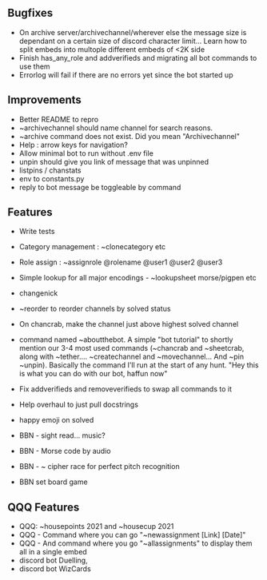 ## Bugfixes
- On archive server/archivechannel/wherever else the message size is dependant on a certain size of discord character limit... Learn how to split embeds into multople different embeds of <2K side
- Finish has_any_role and addverifieds and migrating all bot commands to use them
- Errorlog will fail if there are no errors yet since the bot started up

## Improvements

- Better README to repro
- ~archivechannel should name channel for search reasons.
- ~archive command does not exist. Did you mean "Archivechannel"
- Help : arrow keys for navigation?
- Allow minimal bot to run without .env file
- unpin should give you link of message that was unpinned
- listpins / chanstats
- env to constants.py
- reply to bot message be toggleable by command


## Features

- Write tests
- Category management : ~clonecategory etc
- Role assign : ~assignrole @rolename @user1 @user2 @user3
- Simple lookup for all major encodings - ~lookupsheet morse/pigpen etc
- changenick
- ~reorder to reorder channels by solved status
- On chancrab, make the channel just above highest solved channel
- command named ~aboutthebot. A simple "bot tutorial" to shortly mention our 3-4 most used commands (~chancrab and ~sheetcrab, along with ~tether.... ~createchannel and ~movechannel... And ~pin ~unpin). Basically the command I'll run at the start of any hunt. "Hey this is what you can do with our bot, haffun now"
- Fix addverifieds and removeverifieds to swap all commands to it
- Help overhaul to just pull docstrings
- happy emoji on solved

- BBN - sight read... music?
- BBN - Morse code by audio
- BBN - ~ cipher race for perfect pitch recognition
- BBN set board game

## QQQ Features

- QQQ: ~housepoints 2021 and ~housecup 2021
- QQQ - Command where you can go "~newassignment [Link] [Date]"
- QQQ - And command where you go "~allassignments" to display them all in a single embed
- discord bot Duelling, 
- discord bot WizCards
